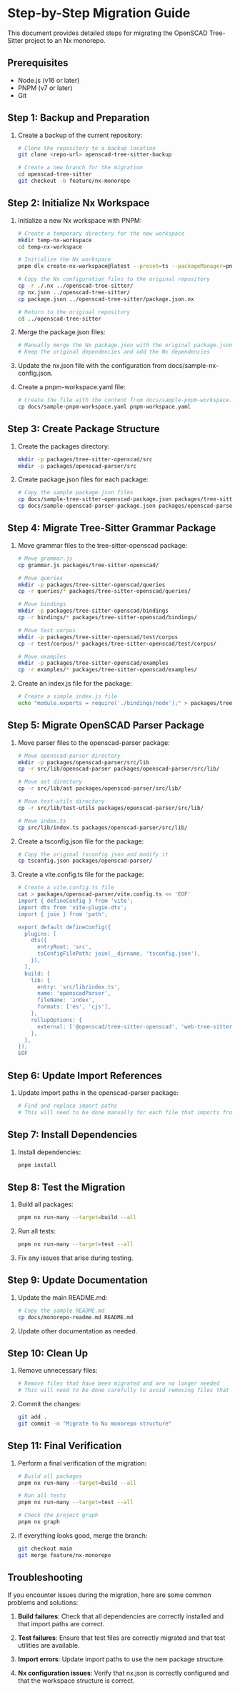 # Step-by-Step Migration Guide

This document provides detailed steps for migrating the OpenSCAD Tree-Sitter project to an Nx monorepo.

## Prerequisites

- Node.js (v16 or later)
- PNPM (v7 or later)
- Git

## Step 1: Backup and Preparation

1. Create a backup of the current repository:
   ```bash
   # Clone the repository to a backup location
   git clone <repo-url> openscad-tree-sitter-backup
   
   # Create a new branch for the migration
   cd openscad-tree-sitter
   git checkout -b feature/nx-monorepo
   ```

## Step 2: Initialize Nx Workspace

1. Initialize a new Nx workspace with PNPM:
   ```bash
   # Create a temporary directory for the new workspace
   mkdir temp-nx-workspace
   cd temp-nx-workspace
   
   # Initialize the Nx workspace
   pnpm dlx create-nx-workspace@latest --preset=ts --packageManager=pnpm --name=openscad-tree-sitter
   
   # Copy the Nx configuration files to the original repository
   cp -r ./.nx ../openscad-tree-sitter/
   cp nx.json ../openscad-tree-sitter/
   cp package.json ../openscad-tree-sitter/package.json.nx
   
   # Return to the original repository
   cd ../openscad-tree-sitter
   ```

2. Merge the package.json files:
   ```bash
   # Manually merge the Nx package.json with the original package.json
   # Keep the original dependencies and add the Nx dependencies
   ```

3. Update the nx.json file with the configuration from docs/sample-nx-config.json.

4. Create a pnpm-workspace.yaml file:
   ```bash
   # Create the file with the content from docs/sample-pnpm-workspace.yaml
   cp docs/sample-pnpm-workspace.yaml pnpm-workspace.yaml
   ```

## Step 3: Create Package Structure

1. Create the packages directory:
   ```bash
   mkdir -p packages/tree-sitter-openscad/src
   mkdir -p packages/openscad-parser/src
   ```

2. Create package.json files for each package:
   ```bash
   # Copy the sample package.json files
   cp docs/sample-tree-sitter-openscad-package.json packages/tree-sitter-openscad/package.json
   cp docs/sample-openscad-parser-package.json packages/openscad-parser/package.json
   ```

## Step 4: Migrate Tree-Sitter Grammar Package

1. Move grammar files to the tree-sitter-openscad package:
   ```bash
   # Move grammar.js
   cp grammar.js packages/tree-sitter-openscad/

   # Move queries
   mkdir -p packages/tree-sitter-openscad/queries
   cp -r queries/* packages/tree-sitter-openscad/queries/

   # Move bindings
   mkdir -p packages/tree-sitter-openscad/bindings
   cp -r bindings/* packages/tree-sitter-openscad/bindings/

   # Move test corpus
   mkdir -p packages/tree-sitter-openscad/test/corpus
   cp -r test/corpus/* packages/tree-sitter-openscad/test/corpus/

   # Move examples
   mkdir -p packages/tree-sitter-openscad/examples
   cp -r examples/* packages/tree-sitter-openscad/examples/
   ```

2. Create an index.js file for the package:
   ```bash
   # Create a simple index.js file
   echo "module.exports = require('./bindings/node');" > packages/tree-sitter-openscad/src/index.js
   ```

## Step 5: Migrate OpenSCAD Parser Package

1. Move parser files to the openscad-parser package:
   ```bash
   # Move openscad-parser directory
   mkdir -p packages/openscad-parser/src/lib
   cp -r src/lib/openscad-parser packages/openscad-parser/src/lib/

   # Move ast directory
   cp -r src/lib/ast packages/openscad-parser/src/lib/

   # Move test-utils directory
   cp -r src/lib/test-utils packages/openscad-parser/src/lib/

   # Move index.ts
   cp src/lib/index.ts packages/openscad-parser/src/lib/
   ```

2. Create a tsconfig.json file for the package:
   ```bash
   # Copy the original tsconfig.json and modify it
   cp tsconfig.json packages/openscad-parser/
   ```

3. Create a vite.config.ts file for the package:
   ```bash
   # Create a vite.config.ts file
   cat > packages/openscad-parser/vite.config.ts << 'EOF'
   import { defineConfig } from 'vite';
   import dts from 'vite-plugin-dts';
   import { join } from 'path';

   export default defineConfig({
     plugins: [
       dts({
         entryRoot: 'src',
         tsConfigFilePath: join(__dirname, 'tsconfig.json'),
       }),
     ],
     build: {
       lib: {
         entry: 'src/lib/index.ts',
         name: 'openscadParser',
         fileName: 'index',
         formats: ['es', 'cjs'],
       },
       rollupOptions: {
         external: ['@openscad/tree-sitter-openscad', 'web-tree-sitter'],
       },
     },
   });
   EOF
   ```

## Step 6: Update Import References

1. Update import paths in the openscad-parser package:
   ```bash
   # Find and replace import paths
   # This will need to be done manually for each file that imports from the tree-sitter grammar
   ```

## Step 7: Install Dependencies

1. Install dependencies:
   ```bash
   pnpm install
   ```

## Step 8: Test the Migration

1. Build all packages:
   ```bash
   pnpm nx run-many --target=build --all
   ```

2. Run all tests:
   ```bash
   pnpm nx run-many --target=test --all
   ```

3. Fix any issues that arise during testing.

## Step 9: Update Documentation

1. Update the main README.md:
   ```bash
   # Copy the sample README.md
   cp docs/monorepo-readme.md README.md
   ```

2. Update other documentation as needed.

## Step 10: Clean Up

1. Remove unnecessary files:
   ```bash
   # Remove files that have been migrated and are no longer needed
   # This will need to be done carefully to avoid removing files that are still needed
   ```

2. Commit the changes:
   ```bash
   git add .
   git commit -m "Migrate to Nx monorepo structure"
   ```

## Step 11: Final Verification

1. Perform a final verification of the migration:
   ```bash
   # Build all packages
   pnpm nx run-many --target=build --all

   # Run all tests
   pnpm nx run-many --target=test --all

   # Check the project graph
   pnpm nx graph
   ```

2. If everything looks good, merge the branch:
   ```bash
   git checkout main
   git merge feature/nx-monorepo
   ```

## Troubleshooting

If you encounter issues during the migration, here are some common problems and solutions:

1. **Build failures**: Check that all dependencies are correctly installed and that import paths are correct.

2. **Test failures**: Ensure that test files are correctly migrated and that test utilities are available.

3. **Import errors**: Update import paths to use the new package structure.

4. **Nx configuration issues**: Verify that nx.json is correctly configured and that the workspace structure is correct.
